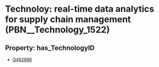 # Technoloy: __real-time data analytics for supply chain management__ (PBN__Technology_1522)

## Property: has_TechnologyID

* [Q492886](Q492886)

